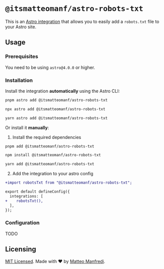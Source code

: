 # `@itsmatteomanf/astro-robots-txt`

This is an [Astro integration](https://docs.astro.build/en/guides/integrations-guide/) that allows you to easily add a `robots.txt` file to your Astro site.

## Usage

### Prerequisites

You need to be using `astro@4.0.0` or higher.

### Installation

Install the integration **automatically** using the Astro CLI:

```bash
pnpm astro add @itsmatteomanf/astro-robots-txt
```

```bash
npx astro add @itsmatteomanf/astro-robots-txt
```

```bash
yarn astro add @itsmatteomanf/astro-robots-txt
```

Or install it **manually**:

1. Install the required dependencies

```bash
pnpm add @itsmatteomanf/astro-robots-txt
```

```bash
npm install @itsmatteomanf/astro-robots-txt
```

```bash
yarn add @itsmatteomanf/astro-robots-txt
```

2. Add the integration to your astro config

```diff
+import robotsTxt from "@itsmatteomanf/astro-robots-txt";

export default defineConfig({
  integrations: [
+    robotsTxt(),
  ],
});
```

### Configuration

TODO

## Licensing

[MIT Licensed](https://github.com/itsmatteomanf/astro-components/blob/main/LICENSE.md). Made with ❤️ by [Matteo Manfredi](https://github.com/itsmatteomanf).
